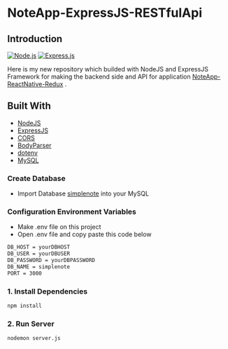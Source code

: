 # NoteApp-ExpressJS-RESTfulApi

## Introduction
[![Node.js](https://img.shields.io/badge/Node.js-v.10.16-green.svg?style=rounded-square)](https://nodejs.org/)
[![Express.js](https://img.shields.io/badge/Express.js-4.0.1-blue.svg?style=rounded-square)](http://expressjs.com/)

Here is my new repository which builded with NodeJS and ExpressJS Framework for making the backend side and API for application [NoteApp-ReactNative-Redux](https://github.com/hajidito/NoteApp-ReactNative-Redux) .

## Built With

* [NodeJS](https://nodejs.org/en/docs/)
* [ExpressJS](https://expressjs.com/en/starter/installing.html)
* [CORS](https://expressjs.com/en/resources/middleware/cors.html)
* [BodyParser](https://www.npmjs.com/package/body-parser)
* [dotenv](https://www.npmjs.com/package/dotenv)
* [MySQL](https://expressjs.com/en/guide/database-integration.html#mysql)

### Create Database
* Import Database  [simplenote](https://github.com/hajidito/NoteApp-ExpressJS-RESTfulApi/tree/master/database) into your MySQL

### Configuration Environment Variables
* Make .env file on this project
* Open .env file and copy paste this code below
``` bash
DB_HOST = yourDBHOST
DB_USER = yourDBUSER
DB_PASSWORD = yourDBPASSWORD
DB_NAME = simplenote
PORT = 3000
```

### 1. Install Dependencies
``` bash
npm install
```

### 2. Run Server
``` bash
nodemon server.js
```
